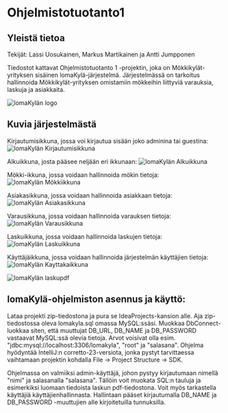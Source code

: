 # Ohjelmistotuotanto1
## Yleistä tietoa
Tekijät: Lassi Uosukainen, Markus Martikainen ja Antti Jumpponen

Tiedostot kattavat Ohjelmistotuotanto 1 -projektin, joka on Mökkikylät-yrityksen sisäinen lomaKylä-järjestelmä. Järjestelmässä on tarkoitus hallinnoida Mökkikylät-yrityksen omistamiin mökkeihin liittyviä varauksia, laskuja ja asiakkaita.

![lomaKylän logo](https://github.com/ulassi123/Ohjelmistotuotanto/blob/master/kuvat/parhainlogoikina.png)

## Kuvia järjestelmästä
Kirjautumisikkuna, jossa voi kirjautua sisään joko adminina tai guestina:
![lomaKylän Kirjautumisikkuna](https://github.com/ulassi123/Ohjelmistotuotanto/blob/master/kuvat/Kirjautumisikkuna.png)

Alkuikkuna, josta pääsee neljään eri ikkunaan:
![lomaKylän Alkuikkuna](https://github.com/ulassi123/Ohjelmistotuotanto/blob/master/kuvat/Aloitusikkuna.png)

Mökki-ikkuna, jossa voidaan hallinnoida mökin tietoja:
![lomaKylän Mökkiikkuna](https://github.com/ulassi123/Ohjelmistotuotanto/blob/master/kuvat/M%C3%B6kki-ikkuna.png)

Asiakasikkuna, jossa voidaan hallinnoida asiakkaan tietoja:
![lomaKylän Asiakasikkuna](https://github.com/ulassi123/Ohjelmistotuotanto/blob/master/kuvat/Asiakasikkuna.png)

Varausikkuna, jossa voidaan hallinnoida varauksen tietoja:
![lomaKylän Varausikkuna](https://github.com/ulassi123/Ohjelmistotuotanto/blob/master/kuvat/Varausikkuna.png)

Laskuikkuna, jossa voidaan hallinnoida laskujen tietoja:
![lomaKylän Laskuikkuna](https://github.com/ulassi123/Ohjelmistotuotanto/blob/master/kuvat/Laskuikkuna.png)

Käyttäjäikkuna, jossa voidaan hallinnoida järjestelmän käyttäjien tietoja:
![lomaKylän Kayttakaikkuna](https://github.com/ulassi123/Ohjelmistotuotanto/blob/master/kuvat/K%C3%A4ytt%C3%A4j%C3%A4ikkuna.png)

![lomaKylän laskupdf](https://github.com/ulassi123/Ohjelmistotuotanto/blob/master/kuvat/K%C3%A4ytt%C3%A4j%C3%A4ikkuna.png)

## lomaKylä-ohjelmiston asennus ja käyttö:
Lataa projekti zip-tiedostona ja pura se IdeaProjects-kansion alle. Aja zip-tiedostossa oleva lomakyla.sql omassa MySQL:ssäsi. Muokkaa DbConnect-luokkaa siten, että muuttujat DB_URL, DB_NAME ja DB_PASSWORD vastaavat MySQL:ssä olevia tietoja. Arvot voisivat olla esim. "jdbc:mysql://localhost:3306/lomakyla", "root" ja "salasana". Ohjelma hyödyntää IntelliJ:n corretto-23-versiota, jonka pystyt tarvittaessa vaihtamaan projektin kohdalla File -> Project Structure -> SDK.

Ohjelmassa on valmiiksi admin-käyttäjä, johon pystyy kirjautumaan nimellä "nimi" ja salasanalla "salasana". Tällöin voit muokata SQL:n tauluja ja esimerkiksi luomaan tiedoista laskun pdf-tiedostona. Voit myös tarkastella käyttäjiä käyttäjienhallinnasta. Hallintaan pääset kirjautumalla DB_NAME ja DB_PASSWORD -muuttujien alle kirjoitetuilla tunnuksilla.
